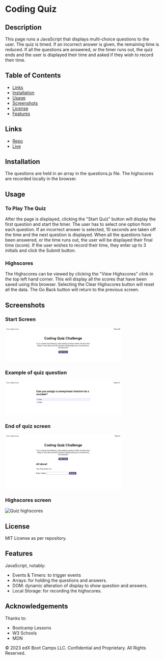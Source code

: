 # Coding Quiz

## Description

This page runs a JavaScript that displays multi-choice questions to the user. The quiz is timed. If an incorrect answer is given, the remaining time is reduced. If all the questions are answered, or the timer runs out, the quiz ends and the user is displayed their time and asked if they wish to record their time.
 
## Table of Contents

* [Links](#links)
* [Installation](#installation)
* [Usage](#usage)
* [Screenshots](#screenshots)
* [License](#license)
* [Features](#features)

## Links

- [Repo](https://github.com/cadbuckle/codingquiz)
- [Live](https://cadbuckle.github.io/codingquiz/)

## Installation

The questions are held in an array in the questions.js file.
The highscores are recorded locally in the browser.

## Usage 
### To Play The Quiz
After the page is displayed, clicking the "Start Quiz" button will display the first question and start the timer.
The user has to select one option from each question.
If an incorrect answer is selected, 10 seconds are taken off the time and the next question is displayed.
When all the questions have been answered, or the time runs out, the user will be displayed their final time (score).
If the user wishes to record their time, they enter up to 3 initials and click the Submit button.
### Highscores
The Highscores can be viewed by clicking the "View Highscores" clink in the top left hand corner.
This will display all the scores that have been saved using this browser.
Selecting the Clear Highscores button will reset all the data.
The Go Back button will return to the previous screen.

## Screenshots
### Start Screen
<img src="./assets/images/01-Start_Screen.png" width=75% alt="quiz initial screen"></img>
### Example of quiz question
<img alt="example of quiz question" src="./assets/images/02-Quiz_question.png" width=75%></img>
### End of quiz screen
<img alt="end of quiz screen" src="./assets/images/03-End_of_quiz.png" width=75%></img>
### Highscores screen
<img alt="Quiz highscores" src="./images/Screen-03-InvalidNumberOfCharacters.png" width=75%></img>

## License

MIT License as per repository.

## Features

JavaScript, notably:
- Events & Timers: to trigger events
- Arrays: for holding the questions and answers.
- DOM: dynamic alteration of display to show question and answers.
- Local Storage: for recording the highscores.

## Acknowledgements

Thanks to:
* Bootcamp Lessons
* W3 Schools
* MDN

© 2023 edX Boot Camps LLC. Confidential and Proprietary. All Rights Reserved.
